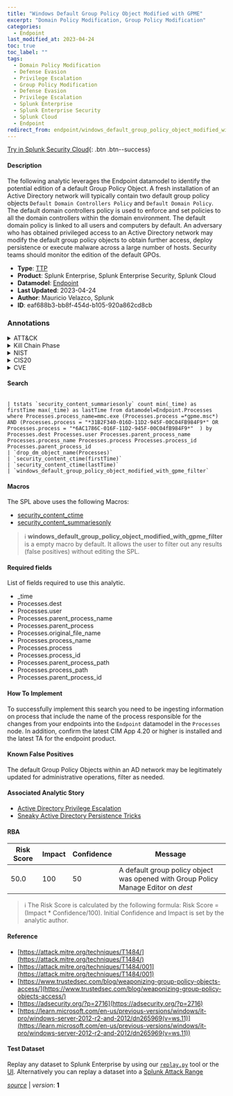 ```yaml
---
title: "Windows Default Group Policy Object Modified with GPME"
excerpt: "Domain Policy Modification, Group Policy Modification"
categories:
  - Endpoint
last_modified_at: 2023-04-24
toc: true
toc_label: ""
tags:
  - Domain Policy Modification
  - Defense Evasion
  - Privilege Escalation
  - Group Policy Modification
  - Defense Evasion
  - Privilege Escalation
  - Splunk Enterprise
  - Splunk Enterprise Security
  - Splunk Cloud
  - Endpoint
redirect_from: endpoint/windows_default_group_policy_object_modified_with_gpme/
---
```




[Try in Splunk Security Cloud](https://www.splunk.com/en_us/cyber-security.html){: .btn .btn--success}

#### Description

The following analytic leverages the Endpoint datamodel to identify the potential edition of a default Group Policy Object. A fresh installation of an Active Directory network will typically contain two default group policy objects `Default Domain Controllers Policy` and `Default Domain Policy`. The default domain controllers policy is used to enforce and set policies to all the domain controllers within the domain environment. The default domain policy is linked to all users and computers by default. An adversary who has obtained privileged access to an Active Directory network may modify the default group policy objects to obtain further access, deploy persistence or execute malware across a large number of hosts. Security teams should monitor the edition of the default GPOs.

- **Type**: [TTP](https://github.com/splunk/security_content/wiki/Detection-Analytic-Types)
- **Product**: Splunk Enterprise, Splunk Enterprise Security, Splunk Cloud
- **Datamodel**: [Endpoint](https://docs.splunk.com/Documentation/CIM/latest/User/Endpoint)
- **Last Updated**: 2023-04-24
- **Author**: Mauricio Velazco, Splunk
- **ID**: eaf688b3-bb8f-454d-b105-920a862cd8cb

### Annotations
<details>
  <summary>ATT&CK</summary>

<div markdown="1">

#### [ATT&CK](https://attack.mitre.org/)

| ID          | Technique   | Tactic         |
| ----------- | ----------- |--------------- |
| [T1484](https://attack.mitre.org/techniques/T1484/) | Domain Policy Modification | Defense Evasion, Privilege Escalation |

| [T1484.001](https://attack.mitre.org/techniques/T1484/001/) | Group Policy Modification | Defense Evasion, Privilege Escalation |

</div>
</details>


<details>
  <summary>Kill Chain Phase</summary>

<div markdown="1">

* Exploitation


</div>
</details>


<details>
  <summary>NIST</summary>

<div markdown="1">

* DE.CM



</div>
</details>

<details>
  <summary>CIS20</summary>

<div markdown="1">

* CIS 10



</div>
</details>

<details>
  <summary>CVE</summary>

<div markdown="1">


</div>
</details>


#### Search

```

| tstats `security_content_summariesonly` count min(_time) as firstTime max(_time) as lastTime from datamodel=Endpoint.Processes where Processes.process_name=mmc.exe (Processes.process =*gpme.msc*) AND (Processes.process = "*31B2F340-016D-11D2-945F-00C04FB984F9*" OR Processes.process = "*6AC1786C-016F-11D2-945F-00C04fB984F9*"  ) by Processes.dest Processes.user Processes.parent_process_name Processes.process_name Processes.process Processes.process_id Processes.parent_process_id 
| `drop_dm_object_name(Processes)` 
| `security_content_ctime(firstTime)` 
| `security_content_ctime(lastTime)` 
| `windows_default_group_policy_object_modified_with_gpme_filter`
```

#### Macros
The SPL above uses the following Macros:
* [security_content_ctime](https://github.com/splunk/security_content/blob/develop/macros/security_content_ctime.yml)
* [security_content_summariesonly](https://github.com/splunk/security_content/blob/develop/macros/security_content_summariesonly.yml)

> :information_source:
> **windows_default_group_policy_object_modified_with_gpme_filter** is a empty macro by default. It allows the user to filter out any results (false positives) without editing the SPL.



#### Required fields
List of fields required to use this analytic.
* _time
* Processes.dest
* Processes.user
* Processes.parent_process_name
* Processes.parent_process
* Processes.original_file_name
* Processes.process_name
* Processes.process
* Processes.process_id
* Processes.parent_process_path
* Processes.process_path
* Processes.parent_process_id



#### How To Implement
To successfully implement this search you need to be ingesting information on process that include the name of the process responsible for the changes from your endpoints into the `Endpoint` datamodel in the `Processes` node. In addition, confirm the latest CIM App 4.20 or higher is installed and the latest TA for the endpoint product.
#### Known False Positives
The default Group Policy Objects within an AD network may be legitimately updated for administrative operations, filter as needed.

#### Associated Analytic Story
* [Active Directory Privilege Escalation](/stories/active_directory_privilege_escalation)
* [Sneaky Active Directory Persistence Tricks](/stories/sneaky_active_directory_persistence_tricks)




#### RBA

| Risk Score  | Impact      | Confidence   | Message      |
| ----------- | ----------- |--------------|--------------|
| 50.0 | 100 | 50 | A default group policy object was opened with Group Policy Manage Editor on $dest$ |


> :information_source:
> The Risk Score is calculated by the following formula: Risk Score = (Impact * Confidence/100). Initial Confidence and Impact is set by the analytic author.


#### Reference

* [https://attack.mitre.org/techniques/T1484/](https://attack.mitre.org/techniques/T1484/)
* [https://attack.mitre.org/techniques/T1484/001](https://attack.mitre.org/techniques/T1484/001)
* [https://www.trustedsec.com/blog/weaponizing-group-policy-objects-access/](https://www.trustedsec.com/blog/weaponizing-group-policy-objects-access/)
* [https://adsecurity.org/?p=2716](https://adsecurity.org/?p=2716)
* [https://learn.microsoft.com/en-us/previous-versions/windows/it-pro/windows-server-2012-r2-and-2012/dn265969(v=ws.11)](https://learn.microsoft.com/en-us/previous-versions/windows/it-pro/windows-server-2012-r2-and-2012/dn265969(v=ws.11))



#### Test Dataset
Replay any dataset to Splunk Enterprise by using our [`replay.py`](https://github.com/splunk/attack_data#using-replaypy) tool or the [UI](https://github.com/splunk/attack_data#using-ui).
Alternatively you can replay a dataset into a [Splunk Attack Range](https://github.com/splunk/attack_range#replay-dumps-into-attack-range-splunk-server)




[*source*](https://github.com/splunk/security_content/tree/develop/detections/endpoint/windows_default_group_policy_object_modified_with_gpme.yml) \| *version*: **1**